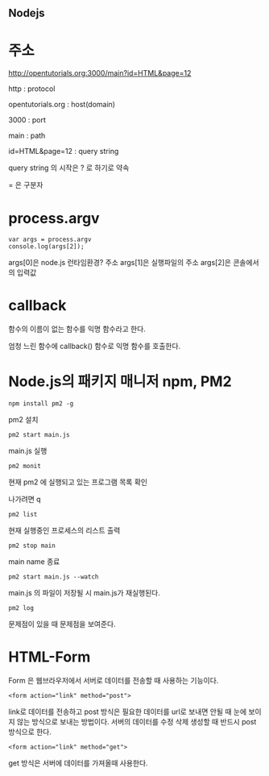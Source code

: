 ## Nodejs

# 주소

http://opentutorials.org:3000/main?id=HTML&page=12

http : protocol

opentutorials.org : host(domain)

3000 : port

main : path

id=HTML&page=12 : query string

query string 의 시작은 ? 로 하기로 약속

= 은 구분자

# process.argv

    var args = process.argv
    console.log(args[2]);

args[0]은 node.js 런타임환경? 주소
args[1]은 실행파일의 주소
args[2]은 콘솔에서의 입력값

# callback

함수의 이름이 없는 함수를 익명 함수라고 한다.

엄청 느린 함수에 callback() 함수로 익명 함수를 호출한다.

# Node.js의 패키지 매니저 npm, PM2

    npm install pm2 -g

pm2 설치

    pm2 start main.js

main.js 실행

    pm2 monit

현재 pm2 에 실행되고 있는 프로그램 목록 확인

나가려면 q

    pm2 list

현재 실행중인 프로세스의 리스트 출력

    pm2 stop main

main name 종료

    pm2 start main.js --watch

main.js 의 파일이 저장될 시 main.js가 재실행된다.

    pm2 log

문제점이 있을 때 문제점을 보여준다.

# HTML-Form

Form 은 웹브라우저에서 서버로 데이터를 전송할 때 사용하는 기능이다.

    <form action="link" method="post">

link로 데이터를 전송하고 post 방식은 필요한 데이터를 url로 보내면 안될 때 눈에 보이지 않는 방식으로 보내는 방법이다. 서버의 데이터를 수정 삭제 생성할 때 반드시 post 방식으로 한다.

    <form action="link" method="get">

get 방식은 서버에 데이터를 가져올때 사용한다.
